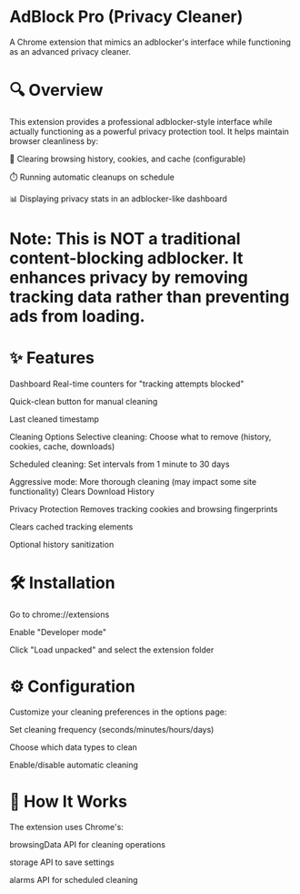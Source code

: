 # AdBlock Pro (Privacy Cleaner)
A Chrome extension that mimics an adblocker's interface while functioning as an advanced privacy cleaner.

# 🔍 Overview
This extension provides a professional adblocker-style interface while actually functioning as a powerful privacy protection tool. It helps maintain browser cleanliness by:

🧹 Clearing browsing history, cookies, and cache (configurable)

⏱️ Running automatic cleanups on schedule

📊 Displaying privacy stats in an adblocker-like dashboard

# Note: This is NOT a traditional content-blocking adblocker. It enhances privacy by removing tracking data rather than preventing ads from loading.

# ✨ Features
Dashboard
Real-time counters for "tracking attempts blocked"

Quick-clean button for manual cleaning

Last cleaned timestamp

Cleaning Options
Selective cleaning: Choose what to remove (history, cookies, cache, downloads)

Scheduled cleaning: Set intervals from 1 minute to 30 days

Aggressive mode: More thorough cleaning (may impact some site functionality) Clears Download History

Privacy Protection
Removes tracking cookies and browsing fingerprints

Clears cached tracking elements

Optional history sanitization

# 🛠️ Installation
Go to chrome://extensions

Enable "Developer mode"

Click "Load unpacked" and select the extension folder

# ⚙️ Configuration
Customize your cleaning preferences in the options page:

Set cleaning frequency (seconds/minutes/hours/days)

Choose which data types to clean

Enable/disable automatic cleaning

# 📝 How It Works
The extension uses Chrome's:

browsingData API for cleaning operations

storage API to save settings

alarms API for scheduled cleaning

